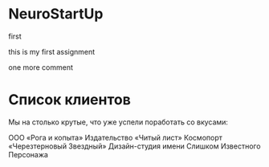 # NeuroStartUp

first

this is my first assignment

one more comment

# Список клиентов

Мы на столько крутые, что уже успели поработать со вкусами:

ООО «Рога и копыта»
Издательство «Читый лист»
Космопорт «Черезтерновый Звездный»
Дизайн-студия имени Слишком Известного Персонажа
